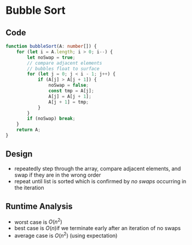 # Bubble Sort

## Code

```ts
function bubbleSort(A: number[]) {
    for (let i = A.length; i > 0; i--) {
        let noSwap = true;
        // compare adjacent elements
        // bubbles float to surface
        for (let j = 0; j < i - 1; j++) {
            if (A[j] > A[j + 1]) {
                noSwap = false;
                const tmp = A[j];
                A[j] = A[j + 1];
                A[j + 1] = tmp;
            }
        }
        if (noSwap) break;
    }
    return A;
}
```

## Design

- repeatedly step through the array, compare adjacent elements, and swap if they are in the wrong order
- repeat until list is sorted which is confirmed by *no swaps* occurring in the iteration 

## Runtime Analysis

- worst case is $O(n^2)$
- best case is $O(n)$​ if we terminate early after an iteration of no swaps
- average case is $O(n^2)$ (using expectation)